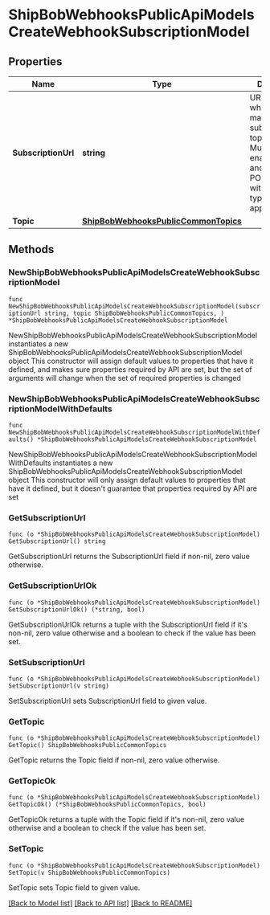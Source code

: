 # ShipBobWebhooksPublicApiModelsCreateWebhookSubscriptionModel

## Properties

Name | Type | Description | Notes
------------ | ------------- | ------------- | -------------
**SubscriptionUrl** | **string** | URL we will call when an event matching the subscription topic is raised. Must have ssl enabled (https) and accept POST requests with content type of application/json | 
**Topic** | [**ShipBobWebhooksPublicCommonTopics**](ShipBob.Webhooks.Public.Common.Topics.md) |  | 

## Methods

### NewShipBobWebhooksPublicApiModelsCreateWebhookSubscriptionModel

`func NewShipBobWebhooksPublicApiModelsCreateWebhookSubscriptionModel(subscriptionUrl string, topic ShipBobWebhooksPublicCommonTopics, ) *ShipBobWebhooksPublicApiModelsCreateWebhookSubscriptionModel`

NewShipBobWebhooksPublicApiModelsCreateWebhookSubscriptionModel instantiates a new ShipBobWebhooksPublicApiModelsCreateWebhookSubscriptionModel object
This constructor will assign default values to properties that have it defined,
and makes sure properties required by API are set, but the set of arguments
will change when the set of required properties is changed

### NewShipBobWebhooksPublicApiModelsCreateWebhookSubscriptionModelWithDefaults

`func NewShipBobWebhooksPublicApiModelsCreateWebhookSubscriptionModelWithDefaults() *ShipBobWebhooksPublicApiModelsCreateWebhookSubscriptionModel`

NewShipBobWebhooksPublicApiModelsCreateWebhookSubscriptionModelWithDefaults instantiates a new ShipBobWebhooksPublicApiModelsCreateWebhookSubscriptionModel object
This constructor will only assign default values to properties that have it defined,
but it doesn't guarantee that properties required by API are set

### GetSubscriptionUrl

`func (o *ShipBobWebhooksPublicApiModelsCreateWebhookSubscriptionModel) GetSubscriptionUrl() string`

GetSubscriptionUrl returns the SubscriptionUrl field if non-nil, zero value otherwise.

### GetSubscriptionUrlOk

`func (o *ShipBobWebhooksPublicApiModelsCreateWebhookSubscriptionModel) GetSubscriptionUrlOk() (*string, bool)`

GetSubscriptionUrlOk returns a tuple with the SubscriptionUrl field if it's non-nil, zero value otherwise
and a boolean to check if the value has been set.

### SetSubscriptionUrl

`func (o *ShipBobWebhooksPublicApiModelsCreateWebhookSubscriptionModel) SetSubscriptionUrl(v string)`

SetSubscriptionUrl sets SubscriptionUrl field to given value.


### GetTopic

`func (o *ShipBobWebhooksPublicApiModelsCreateWebhookSubscriptionModel) GetTopic() ShipBobWebhooksPublicCommonTopics`

GetTopic returns the Topic field if non-nil, zero value otherwise.

### GetTopicOk

`func (o *ShipBobWebhooksPublicApiModelsCreateWebhookSubscriptionModel) GetTopicOk() (*ShipBobWebhooksPublicCommonTopics, bool)`

GetTopicOk returns a tuple with the Topic field if it's non-nil, zero value otherwise
and a boolean to check if the value has been set.

### SetTopic

`func (o *ShipBobWebhooksPublicApiModelsCreateWebhookSubscriptionModel) SetTopic(v ShipBobWebhooksPublicCommonTopics)`

SetTopic sets Topic field to given value.



[[Back to Model list]](../README.md#documentation-for-models) [[Back to API list]](../README.md#documentation-for-api-endpoints) [[Back to README]](../README.md)


